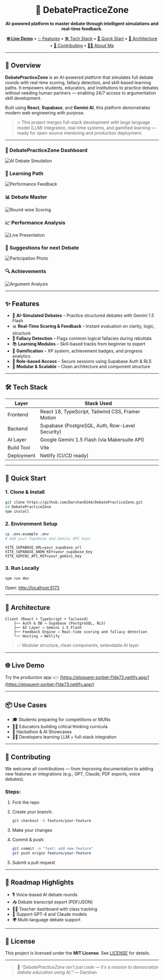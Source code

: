 <h1 align="center">🧠 DebatePracticeZone</h1>
<p align="center"><strong>AI-powered platform to master debate through intelligent simulations and real-time feedback.</strong></p>

<p align="center">
  <a href="https://eloquent-sorbet-f1de73.netlify.app/" target="_blank"><strong>🌐 Live Demo</strong></a> • 
  <a href="#-features">✨ Features</a> • 
  <a href="#-tech-stack">🛠️ Tech Stack</a> • 
  <a href="#-quick-start">🚀 Quick Start</a> • 
  <a href="#-architecture">🧩 Architecture</a> • 
  <a href="#-contributing">🤝 Contributing</a> • 
  <a href="#-about-me">👨‍💻 About Me</a>
</p>
 
---

## 🧭 Overview

**DebatePracticeZone** is an AI-powered platform that simulates full debate rounds with real-time scoring, fallacy detection, and skill-based learning paths. It empowers students, educators, and institutions to practice debates without needing human partners — enabling 24/7 access to argumentation skill development.

Built using **React**, **Supabase**, and **Gemini AI**, this platform demonstrates modern web engineering with purpose.

> 🔥 This project merges full-stack development with large language model (LLM) integration, real-time systems, and gamified learning — ready for open-source mentoring and production deployment.

---

### 🧠 DebatePracticeZone Dashboard 
![AI Debate Simulation](https://github.com/Darshan0244/DebatePracticeZone/blob/79b13e6847e40fdda4ca21ab64e7507c46eb1e51/Screenshot%202025-06-15%20174246.png?raw=true)

### 🎯 Learning Path
![Performance Feedback](https://github.com/Darshan0244/DebatePracticeZone/blob/79b13e6847e40fdda4ca21ab64e7507c46eb1e51/Screenshot%202025-06-15%20174327.png?raw=true)

### 📊 Debate Master
![Round-wise Scoring](https://github.com/Darshan0244/DebatePracticeZone/blob/79b13e6847e40fdda4ca21ab64e7507c46eb1e51/Screenshot%202025-06-15%20174405.png?raw=true)

### 📈 Performance Analysis
![Live Presentation](https://github.com/Darshan0244/DebatePracticeZone/blob/89ce3e9e3c90dc5c423312d451ac445bc97db6a6/IMG_20250616_083606.jpg?raw=true)

### 🧾 Suggestions for next Debate 
![Participation Photo](https://github.com/Darshan0244/DebatePracticeZone/blob/89ce3e9e3c90dc5c423312d451ac445bc97db6a6/IMG_20250616_083705.jpg?raw=true)

### 🔍 Achievements
![Argument Analysis](https://github.com/Darshan0244/DebatePracticeZone/blob/79b13e6847e40fdda4ca21ab64e7507c46eb1e51/Screenshot%202025-06-15%20174429.png?raw=true)

----

## ✨ Features

- 🤖 **AI-Simulated Debates** – Practice structured debates with Gemini 1.5 Flash  
- 📊 **Real-Time Scoring & Feedback** – Instant evaluation on clarity, logic, structure  
- 🧠 **Fallacy Detection** – Flags common logical fallacies during rebuttals  
- 📚 **Learning Modules** – Skill-based tracks from beginner to expert  
- 🏅 **Gamification** – XP system, achievement badges, and progress analytics  
- 🔐 **Role-based Access** – Secure sessions using Supabase Auth & RLS  
- 🧩 **Modular & Scalable** – Clean architecture and component structure

---

## 🛠️ Tech Stack

| Layer       | Stack Used                                            |
|-------------|-------------------------------------------------------|
| Frontend    | React 18, TypeScript, Tailwind CSS, Framer Motion     |
| Backend     | Supabase (PostgreSQL, Auth, Row-Level Security)       |
| AI Layer    | Google Gemini 1.5 Flash (via Makersuite API)          |
| Build Tool  | Vite                                                  |
| Deployment  | Netlify (CI/CD ready)                                 |

---

## 🚀 Quick Start

### 1. Clone & Install
```bash
git clone https://github.com/Darshan0244/DebatePracticeZone.git
cd DebatePracticeZone
npm install

````

### 2. Environment Setup

```bash
cp .env.example .env
# Add your Supabase and Gemini API keys
```

```env
VITE_SUPABASE_URL=your_supabase_url
VITE_SUPABASE_ANON_KEY=your_supabase_key
VITE_GEMINI_API_KEY=your_gemini_key
```

### 3. Run Locally

```bash
npm run dev
```

Open: [http://localhost:5173](http://localhost:5173)

---

## 🧩 Architecture

```
Client (React + TypeScript + Tailwind)
    ├── Auth & DB → Supabase (PostgreSQL, RLS)
    ├── AI Layer → Gemini 1.5 Flash
    ├── Feedback Engine → Real-time scoring and fallacy detection
    └── Hosting → Netlify
```

> ✅ Modular structure, clean components, extendable AI layer

---

## 🌐 Live Demo

Try the production app:
👉 [https://eloquent-sorbet-f1de73.netlify.app/](https://eloquent-sorbet-f1de73.netlify.app/)

---

## 📦 Use Cases

* 🎓 Students preparing for competitions or MUNs
* 🧑‍🏫 Educators building critical thinking curricula
* 🧪 Hackathon & AI Showcases
* 🧑‍💻 Developers learning LLM + full-stack integration

---

## 🤝 Contributing

We welcome all contributions — from improving documentation to adding new features or integrations (e.g., GPT, Claude, PDF exports, voice debates).

### Steps:

1. Fork the repo
2. Create your branch:

   ```bash
   git checkout -b feature/your-feature
   ```
3. Make your changes
4. Commit & push:

   ```bash
   git commit -m "feat: add new feature"
   git push origin feature/your-feature
   ```
5. Submit a pull request

---

## 🔭 Roadmap Highlights

*  🎙️ Voice-based AI debate rounds
*  📥 Debate transcript export (PDF/JSON)
*  🧑‍🏫 Teacher dashboard with class tracking
*  🔌 Support GPT-4 and Claude models
*  🌍 Multi-language debate support

---

## 📄 License

This project is licensed under the **MIT License**.
See [LICENSE](LICENSE) for details.

---

> 💬 *“DebatePracticeZone isn’t just code — it’s a mission to democratize debate education using AI.”*
> — Darshan

